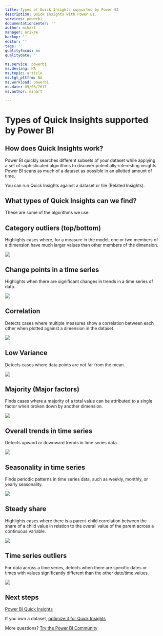 ```yaml
---
title: Types of Quick Insights supported by Power BI
description: Quick Insights with Power BI.
services: powerbi
documentationcenter: ''
author: mihart
manager: erikre
backup: ''
editor: ''
tags: ''
qualityfocus: no
qualitydate: ''

ms.service: powerbi
ms.devlang: NA
ms.topic: article
ms.tgt_pltfrm: NA
ms.workload: powerbi
ms.date: 09/03/2017
ms.author: mihart

---
```

# Types of Quick Insights supported by Power BI
## How does Quick Insights work?
Power BI quickly searches different subsets of your dataset while applying a set of sophisticated algorithms to discover potentially-interesting insights. Power BI scans as much of a dataset as possible in an allotted amount of time.

You can run Quick Insights against a dataset or tile (Related Insights).   

## What types of Quick Insights can we find?
These are some of the algorithms we use:

## Category outliers (top/bottom)
Highlights cases where, for a measure in the model, one or two members of a dimension have much larger values than other members of the dimension.  

![](media/powerbi-service-auto-insights-types/PBI_auto_insight_types_category_outliers.png)

## Change points in a time series
Highlights when there are significant changes in trends in a time series of data.

![](media/powerbi-service-auto-insights-types/PBI_auto_insight_types_changepoint.png)

## Correlation
Detects cases where multiple measures show a correlation between each other when plotted against a dimension in the dataset.

![](media/powerbi-service-auto-insights-types/PBI_auto_insight_types_correlation.png)

## Low Variance
Detects cases where data points are not far from the mean.

![](media/powerbi-service-auto-insights-types/power-bi-low-variance.png)

## Majority (Major factors)
Finds cases where a majority of a total value can be attributed to a single factor when broken down by another dimension.  

![](media/powerbi-service-auto-insights-types/PBI_auto_insight_types_majority.png)

## Overall trends in time series
Detects upward or downward trends in time series data.

![](media/powerbi-service-auto-insights-types/PBI_auto_insight_types_trend.png)

## Seasonality in time series
Finds periodic patterns in time series data, such as weekly, monthly, or yearly seasonality.

![](media/powerbi-service-auto-insights-types/PBI_auto_insight_types_seasonality_new.png)

## Steady share
Highlights cases where there is a parent-child correlation between the share of a child value in relation to the overall value of the parent across a continuous variable.

![](media/powerbi-service-auto-insights-types/PBI_auto_insight_types_steadyshare.png)

## Time series outliers
For data across a time series, detects when there are specific dates or times with values significantly different than the other date/time values.

![](media/powerbi-service-auto-insights-types/PBI_auto_insight_types_time_series_outliers.png)

## Next steps
[Power BI Quick Insights](service-insights.md)

If you own a dataset, [optimize it for Quick Insights](powerbi-service-auto-insights-optimize.md)

More questions? [Try the Power BI Community](http://community.powerbi.com/)

